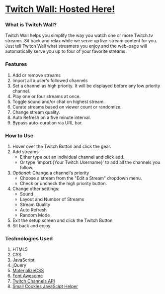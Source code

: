# [Twitch Wall: Hosted Here!](http://twitchwall.dellag.li)

### What is Twitch Wall?
Twitch Wall helps you simplify the way you watch one or more Twitch.tv streams. Sit back and relax while we serve up live-stream content for you.
Just tell Twitch Wall what streamers you enjoy and the web-page will automatically serve you up to four of your favorite streams.

### Features
1. Add or remove streams
2. Import all a user's followed channels
3. Set a channel as high priority. It will be displayed before any low priority channel.
4. Play one or four streams at once.
5. Toggle sound and/or chat on highest stream.
6. Curate streams based on viewer count or randomize.
7. Change stream quality.
8. Auto Refresh on a five minute interval.
9. Bypass auto-curation via URL bar.

### How to Use
1. Hover over the Twitch Button and click the gear.
2. Add streams
	* Either type out an individual channel and click add.
	* Or type 'import:{Your Twitch Username}' to add all the channels you follow.
3. *Optional:* Change a channel's priority
	* Choose a stream from the "Edit a Stream" dropdown menu.
	* Check or uncheck the high priority button.
4. Change other settings:
	* Sound
	* Layout and Number of Streams
	* Stream Quality
	* Auto Refresh
	* Random Mode
5. Exit the setup screen and click the Twitch Button
6. Sit back and enjoy.

### Technologies Used
1. HTML5
2. CSS
3. JavaScript
4. jQuery
5. [MaterializeCSS](http://materializecss.com/)
6. [Font Awesome](http://fontawesome.io/)
7. [Twitch Channels API](https://github.com/justintv/Twitch-API)
8. [Small Cookies JavaScipt Helper](https://github.com/tdd/cookies-js-helper)
